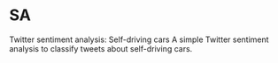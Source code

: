 # SA
Twitter sentiment analysis: Self-driving cars A simple Twitter sentiment analysis to classify tweets about self-driving cars.
